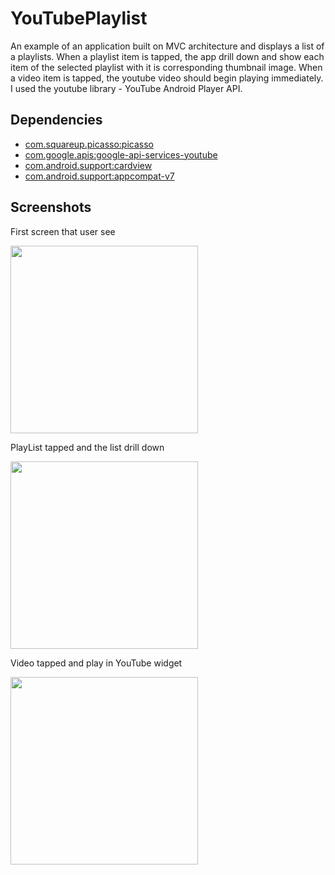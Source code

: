 # YouTubePlaylist
An example of an application built on MVC architecture and displays a list of a playlists.
When a playlist item is tapped, the app drill down and show each item of the selected playlist with it is corresponding thumbnail image.
When a video item is tapped, the youtube video should begin playing immediately.
I used the youtube library - YouTube Android Player API.
<h2>
Dependencies
</h2>
<ul>
  <li><a href="http://square.github.io/picasso/">com.squareup.picasso:picasso</a></li>
     <li><a href="https://developers.google.com/youtube/v3/">com.google.apis:google-api-services-youtube</a></li>
        <li><a href="https://developer.android.com/reference/android/support/v7/widget/CardView.html">com.android.support:cardview</a></li>
           <li><a href="https://developer.android.com/reference/android/support/v7/app/AppCompatActivity.html">com.android.support:appcompat-v7</a></li>
  </ul>
<h2> Screenshots</h2>
<p>First screen that user see</p>

  <img src="https://dl.dropboxusercontent.com/s/cgv2y0fgzawb3fg/Screenshot_2018-03-05-17-32-01-292_com.bagi.youtubeplaylist.png?dl=0" width="300"/>

<p> PlayList tapped and the list drill down</p>
<p>
<img src="https://dl.dropboxusercontent.com/s/wb9y28veuibz66s/Screenshot_2018-03-05-17-32-13-448_com.bagi.youtubeplaylist.png?dl=0" width="300"/>
</p>
<p> Video tapped and play in YouTube widget</p>
 <p>
  <img src="https://dl.dropboxusercontent.com/s/dek1v96w17jnc1r/Screenshot_2018-03-05-17-33-19-266_com.bagi.youtubeplaylist.png?dl=0" width="300"/>
</p>
